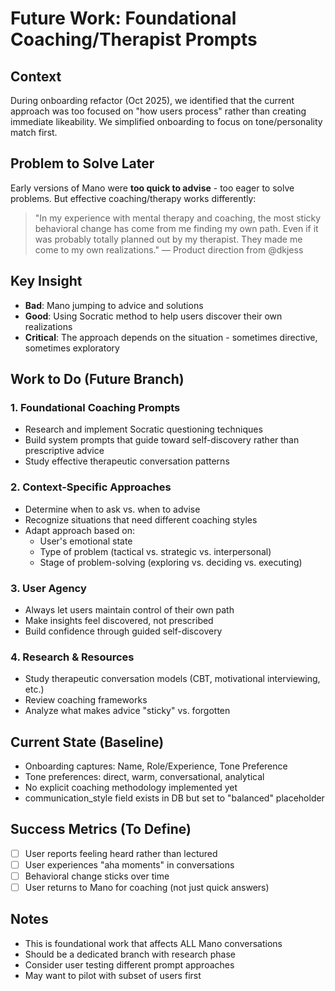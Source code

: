 # Future Work: Foundational Coaching/Therapist Prompts

## Context
During onboarding refactor (Oct 2025), we identified that the current approach was too focused on "how users process" rather than creating immediate likeability. We simplified onboarding to focus on tone/personality match first.

## Problem to Solve Later
Early versions of Mano were **too quick to advise** - too eager to solve problems. But effective coaching/therapy works differently:

> "In my experience with mental therapy and coaching, the most sticky behavioral change has come from me finding my own path. Even if it was probably totally planned out by my therapist. They made me come to my own realizations."
> — Product direction from @dkjess

## Key Insight
- **Bad**: Mano jumping to advice and solutions
- **Good**: Using Socratic method to help users discover their own realizations
- **Critical**: The approach depends on the situation - sometimes directive, sometimes exploratory

## Work to Do (Future Branch)

### 1. Foundational Coaching Prompts
- Research and implement Socratic questioning techniques
- Build system prompts that guide toward self-discovery rather than prescriptive advice
- Study effective therapeutic conversation patterns

### 2. Context-Specific Approaches
- Determine when to ask vs. when to advise
- Recognize situations that need different coaching styles
- Adapt approach based on:
  - User's emotional state
  - Type of problem (tactical vs. strategic vs. interpersonal)
  - Stage of problem-solving (exploring vs. deciding vs. executing)

### 3. User Agency
- Always let users maintain control of their own path
- Make insights feel discovered, not prescribed
- Build confidence through guided self-discovery

### 4. Research & Resources
- Study therapeutic conversation models (CBT, motivational interviewing, etc.)
- Review coaching frameworks
- Analyze what makes advice "sticky" vs. forgotten

## Current State (Baseline)
- Onboarding captures: Name, Role/Experience, Tone Preference
- Tone preferences: direct, warm, conversational, analytical
- No explicit coaching methodology implemented yet
- communication_style field exists in DB but set to "balanced" placeholder

## Success Metrics (To Define)
- [ ] User reports feeling heard rather than lectured
- [ ] User experiences "aha moments" in conversations
- [ ] Behavioral change sticks over time
- [ ] User returns to Mano for coaching (not just quick answers)

## Notes
- This is foundational work that affects ALL Mano conversations
- Should be a dedicated branch with research phase
- Consider user testing different prompt approaches
- May want to pilot with subset of users first
